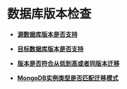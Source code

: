 # 数据库版本检查<a name="drs_12_0004"></a>

-   **[源数据库版本是否支持](源数据库版本是否支持.md)**  

-   **[目标数据库版本是否支持](目标数据库版本是否支持.md)**  

-   **[版本是否符合从低到高或者同版本迁移](版本是否符合从低到高或者同版本迁移.md)**  

-   **[MongoDB实例类型是否匹配迁移模式](MongoDB实例类型是否匹配迁移模式.md)**  


